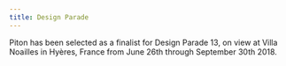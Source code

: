 ```yaml
---
title: Design Parade
---
```


Piton has been selected as a finalist for Design Parade 13, on view at Villa Noailles in Hyères, France from June 26th through September 30th 2018.